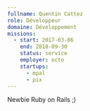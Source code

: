 ```yaml
---
fullname: Quentin Cattez
role: Développeur
domaine: Développement
missions:
  - start: 2017-03-06
    end: 2018-09-30
    status: service
    employer: octo
    startups:
      - mpal
      - pix
---
```

Newbie Ruby on Rails ;)